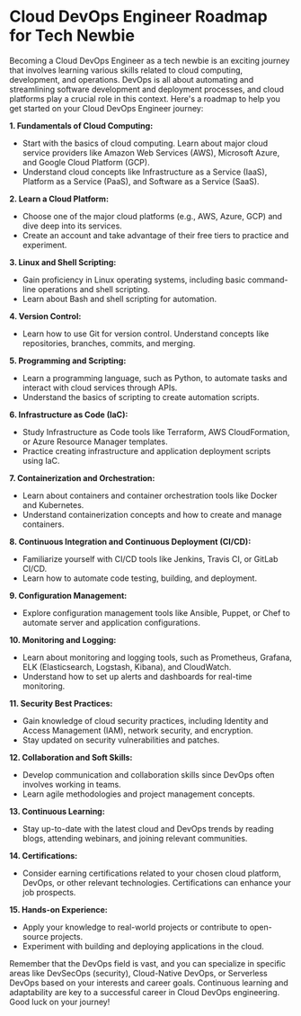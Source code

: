 # Cloud DevOps Engineer Roadmap​ for Tech Newbie

Becoming a Cloud DevOps Engineer as a tech newbie is an exciting journey that involves learning various skills related to cloud computing, development, and operations. DevOps is all about automating and streamlining software development and deployment processes, and cloud platforms play a crucial role in this context. Here's a roadmap to help you get started on your Cloud DevOps Engineer journey:

**1. Fundamentals of Cloud Computing:**
   - Start with the basics of cloud computing. Learn about major cloud service providers like Amazon Web Services (AWS), Microsoft Azure, and Google Cloud Platform (GCP).
   - Understand cloud concepts like Infrastructure as a Service (IaaS), Platform as a Service (PaaS), and Software as a Service (SaaS).

**2. Learn a Cloud Platform:**
   - Choose one of the major cloud platforms (e.g., AWS, Azure, GCP) and dive deep into its services.
   - Create an account and take advantage of their free tiers to practice and experiment.

**3. Linux and Shell Scripting:**
   - Gain proficiency in Linux operating systems, including basic command-line operations and shell scripting.
   - Learn about Bash and shell scripting for automation.

**4. Version Control:**
   - Learn how to use Git for version control. Understand concepts like repositories, branches, commits, and merging.

**5. Programming and Scripting:**
   - Learn a programming language, such as Python, to automate tasks and interact with cloud services through APIs.
   - Understand the basics of scripting to create automation scripts.

**6. Infrastructure as Code (IaC):**
   - Study Infrastructure as Code tools like Terraform, AWS CloudFormation, or Azure Resource Manager templates.
   - Practice creating infrastructure and application deployment scripts using IaC.

**7. Containerization and Orchestration:**
   - Learn about containers and container orchestration tools like Docker and Kubernetes.
   - Understand containerization concepts and how to create and manage containers.

**8. Continuous Integration and Continuous Deployment (CI/CD):**
   - Familiarize yourself with CI/CD tools like Jenkins, Travis CI, or GitLab CI/CD.
   - Learn how to automate code testing, building, and deployment.

**9. Configuration Management:**
   - Explore configuration management tools like Ansible, Puppet, or Chef to automate server and application configurations.

**10. Monitoring and Logging:**
   - Learn about monitoring and logging tools, such as Prometheus, Grafana, ELK (Elasticsearch, Logstash, Kibana), and CloudWatch.
   - Understand how to set up alerts and dashboards for real-time monitoring.

**11. Security Best Practices:**
   - Gain knowledge of cloud security practices, including Identity and Access Management (IAM), network security, and encryption.
   - Stay updated on security vulnerabilities and patches.

**12. Collaboration and Soft Skills:**
   - Develop communication and collaboration skills since DevOps often involves working in teams.
   - Learn agile methodologies and project management concepts.

**13. Continuous Learning:**
   - Stay up-to-date with the latest cloud and DevOps trends by reading blogs, attending webinars, and joining relevant communities.

**14. Certifications:**
   - Consider earning certifications related to your chosen cloud platform, DevOps, or other relevant technologies. Certifications can enhance your job prospects.

**15. Hands-on Experience:**
   - Apply your knowledge to real-world projects or contribute to open-source projects.
   - Experiment with building and deploying applications in the cloud.

Remember that the DevOps field is vast, and you can specialize in specific areas like DevSecOps (security), Cloud-Native DevOps, or Serverless DevOps based on your interests and career goals. Continuous learning and adaptability are key to a successful career in Cloud DevOps engineering. Good luck on your journey!
